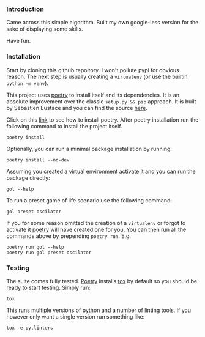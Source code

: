 ### Introduction

Came across this simple algorithm. Built my own google-less version for the 
sake of displaying some skills. 

Have fun. 

### Installation
Start by cloning this github repoitory. I won't pollute pypi for obvious 
reason. The next step is usually creating a `virtualenv` (or use the builtin
 `python -m venv`). 

This project uses [poetry] to install itself and its dependencies. It is 
an absolute improvement over the classic `setup.py && pip` approach. It is 
built by Sébastien Eustace and you can find the source [here][poetry-git].

Click on this [link][poetry-install] to see how to install poetry. After 
poetry installation run the following command to install the project itself.

```shell script
poetry install
```

Optionally, you can run a minimal package installation by running: 

```shell script
poetry install --no-dev
```

Assuming you created a virtual environment activate it and you can run the 
package directly:

```shell script
gol --help
```

To run a preset game of life scenario use the following command: 
```shell script
gol preset oscilator
```

If you for some reason omitted the creation of a `virtualenv` or forgot to 
activate it [poetry] will have created one for you. You can then run all the 
commands above by prepending `poetry run`. E.g. 

```shell script
poetry run gol --help
poetry run gol preset oscilator
```

### Testing
The suite comes fully tested. [Poetry] installs [tox] by default so you should
be ready to start testing. Simply run:

```shell script
tox
```

This runs multiple versions of python and a number of linting tools. If you 
however only want a single version run something like:

```shell script
tox -e py,linters
```

[poetry]: https://python-poetry.org/
[poetry-install]: https://python-poetry.org/docs/#installation
[poetry-git]: https://github.com/python-poetry/poetry
[tox]: https://tox.readthedocs.io/en/latest/
